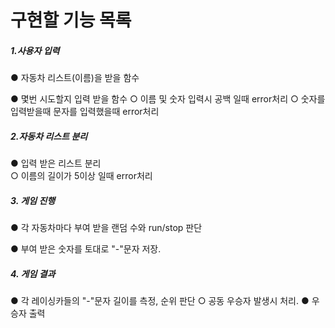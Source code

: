 # 구현할 기능 목록

##### 1.사용자 입력

  ● 자동차 리스트(이름)을 받을 함수
  
  ● 몇번 시도할지 입력 받을 함수
    ○ 이름 및 숫자 입력시 공백 일때 error처리
    ○ 숫자를 입력받을때 문자를 입력했을때 error처리
##### 2.자동차 리스트 분리

  ● 입력 받은 리스트 분리  
      ○ 이름의 길이가 5이상 일때 error처리
##### 3. 게임 진행

  ● 각 자동차마다 부여 받을 랜덤 수와 run/stop 판단
  
  ● 부여 받은 숫자를 토대로 "-"문자 저장.
  
##### 4. 게임 결과

  ● 각 레이싱카들의 "-"문자 길이를 측정, 순위 판단
    ○ 공동 우승자 발생시 처리.
  ● 우승자 출력
